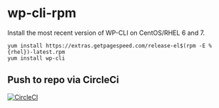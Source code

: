 # wp-cli-rpm

Install the most recent version of WP-CLI on CentOS/RHEL 6 and 7.

    yum install https://extras.getpagespeed.com/release-el$(rpm -E %{rhel})-latest.rpm
    yum install wp-cli

## Push to repo via CircleCi

[![CircleCI](https://circleci.com/gh/GetPageSpeed/wp-cli-rpm.svg?style=svg)](https://circleci.com/gh/GetPageSpeed/wp-cli-rpm)



